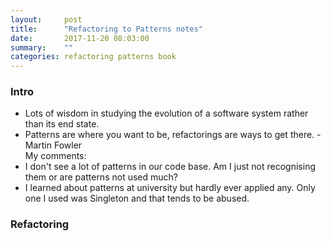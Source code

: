 ```yaml
---
layout:     post
title:      "Refactoring to Patterns notes"
date:       2017-11-20 08:03:00
summary:    "" 
categories: refactoring patterns book
---
```


### Intro
* Lots of wisdom in studying the evolution of a software system rather than its end state.
* Patterns are where you want to be, refactorings are ways to get there. - Martin Fowler  
My comments:  
* I don't see a lot of patterns in our code base. Am I just not recognising them or are patterns not used much?
* I learned about patterns at university but hardly ever applied any. Only one I used was Singleton and that tends to be abused. 

### Refactoring
